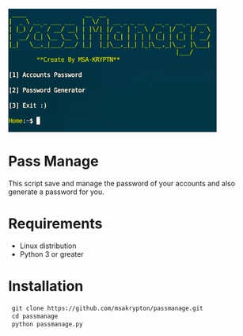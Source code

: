 ![image](https://github.com/msakrypton/pass-manage/blob/main/image.jpg?raw=true)
# Pass Manage
 This script save and manage the password of your accounts and also generate a password for you.
# Requirements
 * Linux distribution
 * Python 3 or greater
# Installation
```
 git clone https://github.com/msakrypton/passmanage.git
 cd passmanage
 python passmanage.py
```
